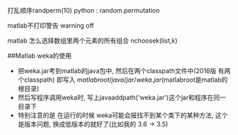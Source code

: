 打乱顺序randperm(10) python : random.permutation

matlab不打印警告 warning off

matlab    怎么选择数组里两个元素的所有组合 nchoosek(list,k)

##Matlab weka的使用
* 把weka.jar考到matlab的java包中, 然后在两个classpath文件中(2016版 有两个classpath) 即写入
  $matlabroot/java/jar/weka.jar($matlabroot是matlab的根目录)
* 然后写程序调用weka时, 写上javaaddpath('weka.jar')这个jar和程序在同一目录下
* 特别注意的是 在运行的时候 weka可能会报找不到某个类下的某种方法, 这个是版本问题, 换成低版本的就好了(比如我的 3.6 -> 3.5)





